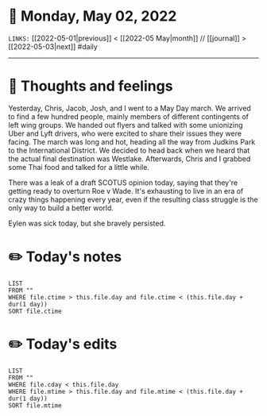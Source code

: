 # 📅 Monday, May 02, 2022
`LINKS:` [[2022-05-01|previous]] < [[2022-05 May|month]] // [[journal]] > [[2022-05-03|next]] 
#daily

---
# 💭 Thoughts and feelings
Yesterday, Chris, Jacob, Josh, and I went to a May Day march. We arrived to find a few hundred people, mainly members of different contingents of left wing groups. We handed out flyers and talked with some unionizing Uber and Lyft drivers, who were excited to share their issues they were facing. The march was long and hot, heading all the way from Judkins Park to the International District. We decided to head back when we heard that the actual final destination was Westlake. Afterwards, Chris and I grabbed some Thai food and talked for a little while. 

There was a leak of a draft SCOTUS opinion today, saying that they're getting ready to overturn Roe v Wade. It's exhausting to live in an era of crazy things happening every year, even if the resulting class struggle is the only way to build a better world. 

Eylen was sick today, but she bravely persisted. 

# ✏️ Today's notes
```dataview
LIST 
FROM ""
WHERE file.ctime > this.file.day and file.ctime < (this.file.day + dur(1 day))
SORT file.ctime
```
# ✏️ Today's edits
```dataview
LIST
FROM ""
WHERE file.cday < this.file.day
WHERE file.mtime > this.file.day and file.mtime < (this.file.day + dur(1 day))
SORT file.mtime
```